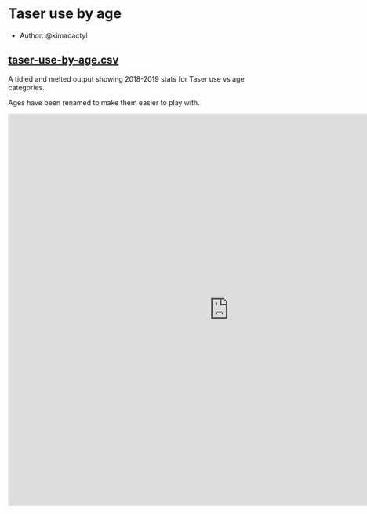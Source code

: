 # Taser use by age

- Author: @kimadactyl

## [taser-use-by-age.csv](taser-use-by-age.csv)

A tidied and melted output showing 2018-2019 stats for Taser use vs age categories.

Ages have been renamed to make them easier to play with.

<iframe style="border-style: none;" src="https://csv.resistancelab.network/#/analysis/0007-taser-use-by-age/taser-use-by-age.csv" height="800" width="900"></iframe>
